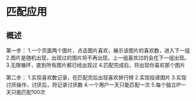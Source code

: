 # 匹配应用

## 概述

第一步：
1.一个页面两个图片，点击图片喜欢，展示该图片的喜欢数，进入下一组
2.图片是随机出现，出现过的图片将不再出现，上一组喜欢过的会在下一组出现。
3.无限循环，直到所有图片都已经出现过
4.匹配完成后，将出现你喜欢那个图片

第二步：
1.实现喜欢数记录，在匹配完后出现喜欢排行榜
2.实现投递图片
3.实现讨厌操作，讨厌后，将记录讨厌数
4.一个用户一天只能匹配一次
5.每个独立IP一天只能匹配100次


